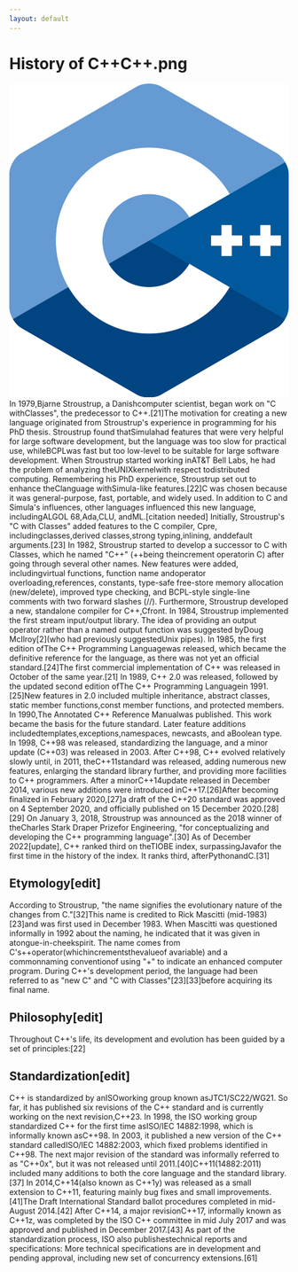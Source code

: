 ```yaml
---
layout: default
---
```

# History of C++C++.png
![/assets/C++.png](/assets/C++.png)
In 1979,Bjarne Stroustrup, a Danishcomputer scientist, began work on "C withClasses", the predecessor to C++.[21]The motivation for creating a new language originated from Stroustrup's experience in programming for his PhD thesis. Stroustrup found thatSimulahad features that were very helpful for large software development, but the language was too slow for practical use, whileBCPLwas fast but too low-level to be suitable for large software development. When Stroustrup started working inAT&T Bell Labs, he had the problem of analyzing theUNIXkernelwith respect todistributed computing. Remembering his PhD experience, Stroustrup set out to enhance theClanguage withSimula-like features.[22]C was chosen because it was general-purpose, fast, portable, and widely used. In addition to C and Simula's influences, other languages influenced this new language, includingALGOL 68,Ada,CLU, andML.[citation needed]
Initially, Stroustrup's "C with Classes" added features to the C compiler, Cpre, includingclasses,derived classes,strong typing,inlining, anddefault arguments.[23]
In 1982, Stroustrup started to develop a successor to C with Classes, which he named "C++" (++being theincrement operatorin C) after going through several other names. New features were added, includingvirtual functions, function name andoperator overloading,references, constants, type-safe free-store memory allocation (new/delete), improved type checking, and BCPL-style single-line comments with two forward slashes (//). Furthermore, Stroustrup developed a new, standalone compiler for C++,Cfront.
In 1984, Stroustrup implemented the first stream input/output library. The idea of providing an output operator rather than a named output function was suggested byDoug McIlroy[2](who had previously suggestedUnix pipes).
In 1985, the first edition ofThe C++ Programming Languagewas released, which became the definitive reference for the language, as there was not yet an official standard.[24]The first commercial implementation of C++ was released in October of the same year.[21]
In 1989, C++ 2.0 was released, followed by the updated second edition ofThe C++ Programming Languagein 1991.[25]New features in 2.0 included multiple inheritance, abstract classes, static member functions,const member functions, and protected members. In 1990,The Annotated C++ Reference Manualwas published. This work became the basis for the future standard. Later feature additions includedtemplates,exceptions,namespaces, newcasts, and aBoolean type.
In 1998, C++98 was released, standardizing the language, and a minor update (C++03) was released in 2003.
After C++98, C++ evolved relatively slowly until, in 2011, theC++11standard was released, adding numerous new features, enlarging the standard library further, and providing more facilities to C++ programmers. After a minorC++14update released in December 2014, various new additions were introduced inC++17.[26]After becoming finalized in February 2020,[27]a draft of the C++20 standard was approved on 4 September 2020, and officially published on 15 December 2020.[28][29]
On January 3, 2018, Stroustrup was announced as the 2018 winner of theCharles Stark Draper Prizefor Engineering, "for conceptualizing and developing the C++ programming language".[30]
As of December 2022[update], C++ ranked third on theTIOBE index, surpassingJavafor the first time in the history of the index. It ranks third, afterPythonandC.[31]
## Etymology[edit]
According to Stroustrup, "the name signifies the evolutionary nature of the changes from C."[32]This name is credited to Rick Mascitti (mid-1983)[23]and was first used in December 1983. When Mascitti was questioned informally in 1992 about the naming, he indicated that it was given in atongue-in-cheekspirit. The name comes from C's++operator(whichincrementsthevalueof avariable) and a commonnaming conventionof using "+" to indicate an enhanced computer program.
During C++'s development period, the language had been referred to as "new C" and "C with Classes"[23][33]before acquiring its final name.
## Philosophy[edit]
Throughout C++'s life, its development and evolution has been guided by a set of principles:[22]
## Standardization[edit]
C++ is standardized by anISOworking group known asJTC1/SC22/WG21. So far, it has published six revisions of the C++ standard and is currently working on the next revision,C++23.
In 1998, the ISO working group standardized C++ for the first time asISO/IEC 14882:1998, which is informally known asC++98. In 2003, it published a new version of the C++ standard calledISO/IEC 14882:2003, which fixed problems identified in C++98.
The next major revision of the standard was informally referred to as "C++0x", but it was not released until 2011.[40]C++11(14882:2011) included many additions to both the core language and the standard library.[37]
In 2014,C++14(also known as C++1y) was released as a small extension to C++11, featuring mainly bug fixes and small improvements.[41]The Draft International Standard ballot procedures completed in mid-August 2014.[42]
After C++14, a major revisionC++17, informally known as C++1z, was completed by the ISO C++ committee in mid July 2017 and was approved and published in December 2017.[43]
As part of the standardization process, ISO also publishestechnical reports and specifications:
More technical specifications are in development and pending approval, including new set of concurrency extensions.[61]
